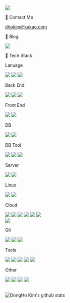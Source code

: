 <img src="https://capsule-render.vercel.app/api?type=waving&color=7b9acc&fontColor=FCF6F5&height=300&section=header&text=DongHo%20KiM&fontSize=90&desc=Backend%20Developer&descAlign=71&descAlignY=65"/>

📧 Contact Me

dhokim@kakao.com

📝 Blog

<a href="https://donghokim.tistory.com/">
 <img src="https://img.shields.io/badge/Tistory-000000?style=flat-square&logo=Tistory&logoColor=white">
</a>

<br>

📖 Tech Stack


Lanuage

<div align="left">
  <img src="https://img.shields.io/badge/Java-007396?style=flat-square&logo=Java&logoColor=white">
  <img src="https://img.shields.io/badge/JavaScript-F7DF1E?style=flat-square&logo=JavaScript&logoColor=white">
  <img src="https://img.shields.io/badge/Python-3776AB?style=flat-square&logo=Python&logoColor=white">
</div>

Back End

<div align="left">
  <img src="https://img.shields.io/badge/Spring%20Boot%202.x-6DB33F?style=flat-square&logo=SpringBoot&logoColor=white">
  <img src="https://img.shields.io/badge/Express.js-000000?style=flat-square&logo=Express&logoColor=white">
  <img src="https://img.shields.io/badge/Flask-000000?style=flat-square&logo=Flask&logoColor=white">
</div>

Front End

<div align="left">
  <img src="https://img.shields.io/badge/Vue2-4FC08D?style=flat-square&logo=Vue.js&logoColor=white">
  <img src="https://img.shields.io/badge/Nuxt.js-00DC82?style=flat-square&logo=Nuxt.js&logoColor=white">
</div>

DB

<div align="left">
  <img src="https://img.shields.io/badge/MySQL-4479A1?style=flat-square&logo=MySQL&logoColor=white">
  <img src="https://img.shields.io/badge/Oracle-F80000?style=flat-square&logo=Oracle&logoColor=white">
</div>

DB Tool

<div align="left">
  <img src="https://img.shields.io/badge/WorkBench-4479A1?style=flat-square&logo=MySQL&logoColor=white">
  <img src="https://img.shields.io/badge/DBeaver-4479A1?style=flat-square&logo=MySQL&logoColor=white">
  <img src="https://img.shields.io/badge/Toad%20for%20Oracle-F80000?style=flat-square&logo=Oracle&logoColor=white">
</div>

Server

<div align="left">
  <img src="https://img.shields.io/badge/Tomcat9-F8DC75?style=flat-square&logo=Apache%20Tomcat&logoColor=white">
  <img src="https://img.shields.io/badge/Nginx-009639?style=flat-square&logo=Nginx&logoColor=white">
</div>

Linux

<div align="left">
  <img src="https://img.shields.io/badge/Ubuntu-E95420?style=flat-square&logo=Ubuntu&logoColor=white">
  <img src="https://img.shields.io/badge/RedHat-EE0000?style=flat-square&logo=Red%20Hat&logoColor=white">
</div>

Cloud  

<div align="left">
  <img src="https://img.shields.io/badge/Amazon%20AWS-232F3E?style=flat-square&logo=Amazon%20AWS&logoColor=white">
  <img src="https://img.shields.io/badge/Route53-232F3E?style=flat-square&logo=Amazon%20AWS&logoColor=white">
  <img src="https://img.shields.io/badge/Amazon%20S3-569A31?style=flat-square&logo=Amazon%20S3&logoColor=white">
  <img src="https://img.shields.io/badge/Amazon%20EC2-FF9900?style=flat-square&logo=Amazon%20EC2&logoColor=white">
  <img src="https://img.shields.io/badge/Amazon%20RDS-527FFF?style=flat-square&logo=Amazon%20RDS&logoColor=white">
  <img src="https://img.shields.io/badge/AWS%20Lambda-FF9900?style=flat-square&logo=AWS%20Lambda&logoColor=white">
</div>
<div align="left">
  <img src="https://img.shields.io/badge/Heloku-430098?style=flat-square&logo=Heloku&logoColor=white">
</div>

Git

<div align="left">
  <img src="https://img.shields.io/badge/GitHub-181717?style=flat-square&logo=GitHub&logoColor=white">
  <img src="https://img.shields.io/badge/GitLab-FC6D26?style=flat-square&logo=GitLab&logoColor=white">
  <img src="https://img.shields.io/badge/svn-F8DC75?style=flat-square&logoColor=white">
</div>

Tools

<div align="left">
  <img src="https://img.shields.io/badge/Eclipse%20IDE-2C2255?style=flat-square&logo=Eclipse%20IDE&logoColor=white">
  <img src="https://img.shields.io/badge/Visual%20Studio%20Code-007ACC?style=flat-square&logo=Visual%20Studio%20Code&logoColor=white">
  <img src="https://img.shields.io/badge/IntelliJ%20IDEA-000000?style=flat-square&logo=IntelliJ%20IDEA&logoColor=white">
  <img src="https://img.shields.io/badge/Postman-FF6C37?style=flat-square&logo=Postman&logoColor=white">
  <img src="https://img.shields.io/badge/Swagger-85EA2D?style=flat-square&logo=Swagger&logoColor=white">
</div>

Other

<div align="left">
  <img src="https://img.shields.io/badge/Jenkins-D24939?style=flat-square&logo=Jenkins&logoColor=white">
  <img src="https://img.shields.io/badge/Filezilla-BF0000?style=flat-square&logo=Filezilla&logoColor=white">
  <img src="https://img.shields.io/badge/Gabia-186fb5?style=flat-square&logoColor=white">
  <img src="https://img.shields.io/badge/Putty-0000ff?style=flat-square&logoColor=white">
</div>

<br>

![DongHo Kim's github stats](https://github-readme-stats.vercel.app/api?username=Raconer&show_icons=true)
